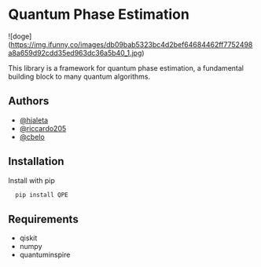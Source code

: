 # Quantum Phase Estimation
![doge] (https://img.ifunny.co/images/db09bab5323bc4d2bef64684462ff7752498a8a659d92cdd35ed963dc36a5b40_1.jpg)

This library is a framework for quantum phase estimation, a fundamental building block to many quantum algorithms.

## Authors
- [@hjaleta](https://www.github.com/hjaleta)
- [@riccardo205](https://www.github.com/riccardo205)
- [@cbelo](https://www.github.com/cbelo)
## Installation
Install with pip
```bash
  pip install QPE
```
## Requirements

* qiskit
* numpy
* quantuminspire
